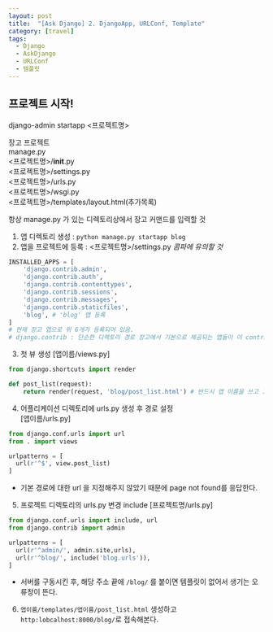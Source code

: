 ```yaml
---
layout: post
title:  "[Ask Django] 2. DjangoApp, URLConf, Template"
category: [travel]
tags:
  - Django
  - AskDjango
  - URLConf
  - 템플릿
---
```


## 프로젝트 시작!
django-admin startapp <프로젝트명><br>

장고 프로젝트<br>
manage.py<br>
<프로젝트명>/__init__.py<br>
<프로젝트명>/settings.py<br>
<프로젝트명>/urls.py<br>
<프로젝트명>/wsgi.py<br>
<프로젝트명>/templates/layout.html(추가목록)<br>

항상 manage.py 가 있는 디렉토리상에서 장고 커맨드를 입력할 것<br>
1) 앱 디렉토리 생성 : `python manage.py startapp blog`<br>
2) 앱을 프로젝트에 등록 : <프로젝트명>/settings.py *콤파에 유의할 것*

```python
INSTALLED_APPS = [
    'django.contrib.admin',
    'django.contrib.auth',
    'django.contrib.contenttypes',
    'django.contrib.sessions',
    'django.contrib.messages',
    'django.contrib.staticfiles',
    'blog', # 'blog' 앱 등록
]
# 현재 장고 앱으로 위 6개가 등록되어 있음.
# django.contrib : 단순한 디렉토리 경로 장고에서 기본으로 제공되는 앱들이 이 contrib 안에 있다.
```
3) 첫 뷰 생성
[앱이름/views.py]
```python
from django.shortcuts import render

def post_list(request):
    return render(request, 'blog/post_list.html') # 반드시 앱 이름을 쓰고 그 뒤에 파일명 쓰기
```
4) 어플리케이션 디렉토리에 urls.py 생성 후 경로 설정<br>
[앱이름/urls.py]
```python
from django.conf.urls import url
from . import views

urlpatterns = [
  url(r'^$', view.post_list)
]
```
- 기본 경로에 대한 url 을 지정해주지 않았기 때문에 page not found를 응답한다.

5) 프로젝트 디렉토리의 urls.py 변경 include
[프로젝트명/urls.py]
```python
from django.conf.urls import include, url
from django.contrib import admin

urlpatterns = [
  url(r'^admin/', admin.site,urls),
  url(r'^blog/', include('blog.urls')),
]
```
- 서버를 구동시킨 후, 해당 주소 끝에 `/blog/` 를 붙이면 템플릿이 없어서 생기는 오류창이 뜬다.

6) `앱이름/templates/앱이름/post_list.html` 생성하고 `http:lobcalhost:8000/blog/`로 접속해본다.
